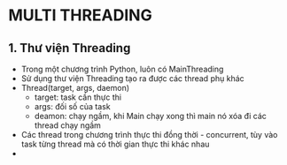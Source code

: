 # MULTI THREADING

## 1. Thư viện Threading

- Trong một chương trình Python, luôn có MainThreading
- Sử dụng thư viện Threading tạo ra được các thread phụ khác
- Thread(target, args, daemon)
    - target: task cần thực thi
    - args: đối số của task
    - deamon: chạy ngầm, khi Main chạy xong thì main nó xóa đi các thread chạy ngầm
- Các thread trong chương trình thực thi đồng thời - concurrent, tùy vào task từng thread mà có thời gian thực thi khác nhau
- 
